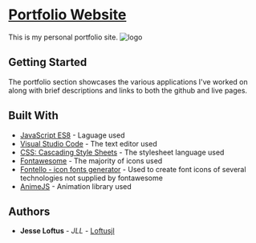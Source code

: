 # [Portfolio Website](https://loftusjl.github.io/)

This is my personal portfolio site.
![logo](https://loftusjl.github.io/assets/images/site.PNG)

## Getting Started

The portfolio section showcases the various applications I've worked on along with brief descriptions and links to both the github and live pages.

## Built With

- [JavaScript ES8](https://www.ecma-international.org/ecma-262/8.0/index.html) - Laguage used
- [Visual Studio Code](https://code.visualstudio.com/) - The text editor used
- [CSS: Cascading Style Sheets](https://developer.mozilla.org/en-US/docs/Web/CSS) - The stylesheet language used
- [Fontawesome](https://fontawesome.com/?from=io) - The majority of icons used
- [Fontello - icon fonts generator](http://fontello.com/) - Used to create font icons of several technologies not supplied by fontawesome
- [AnimeJS](https://animejs.com/) - Animation library used

## Authors

- **Jesse Loftus** - _JLL_ - [Loftusjl](https://github.com/loftusjl)
